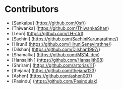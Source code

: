  # Contributors

- [Sankalpa] (https://github.com/0sf/)
- [Thiwanka] (https://github.com/ThiwankaShan)
- [Leon] (https://github.com/LH-ctrl)
- [Sachini] (https://github.com/SachiniKarunarathne/)
- [Hiruni] (https://github.com/HiruniSenevirathne/)
- [Dilshan] (https://github.com/Dilshan1997/)
- [Shamalka] (https://github.com/MS14-dev)
- [Hansajith ] (https://github.com/Hansajith98)
- [Shriram] (https://github.com/artorias111)
- [thejana] (https://github.com/thejana123)
- [Ashen] (https://github.com/ashen007)
- [Pasindu] (https://github.com/Pasindulak)

